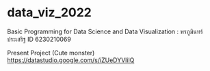 # data_viz_2022
Basic Programming for Data Science and Data Visualization : พรภูมินทร์ ประเสริฐ ID 6230210069

Present Project (Cute monster)
https://datastudio.google.com/s/iZUeDYVlilQ
